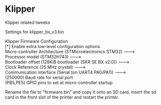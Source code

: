 # Klipper
Klipper related tweeks
  
  
  
Settings for klipper_bx_v3.bin   
  
Klipper Firmware Configuration  
[*] Enable extra low-level configuration options  
    Micro-controller Architecture (STMicroelectronics STM32)  --->  
    Processor model (STM32H743)  --->  
    Bootloader offset (128KiB bootloader (SKR SE BX v2.0))  --->  
    Clock Reference (25 MHz crystal)  --->  
    Communication interface (Serial (on UART4 PA0/PA1))  --->  
(250000) Baud rate for serial port  
(PB5,PE5) GPIO pins to set at micro-controller startup  


Rename the file to "firmware.bin" and copy it onto an SD card, insert the sd card in the front slot of the printer and restart the printer. 
